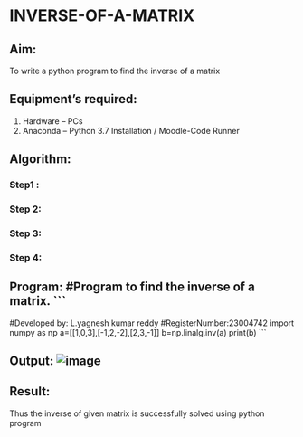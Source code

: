 # INVERSE-OF-A-MATRIX
## Aim:
To write a python program to find the inverse of a matrix
## Equipment’s required:
1. 	Hardware – PCs
2. 	Anaconda – Python 3.7 Installation / Moodle-Code Runner
## Algorithm:
### Step1 : 
### Step 2: 
### Step 3: 
### Step 4: 

## Program:                                                                                                                                                                                                                                                                                                                                                                               #Program to find the inverse of a matrix.                                                                                                                                                        ```
#Developed by: L.yagnesh kumar reddy
#RegisterNumber:23004742
import numpy as np
a=[[1,0,3],[-1,2,-2],[2,3,-1]]
b=np.linalg.inv(a)
print(b)                                                                                                                                                                                         ```
## Output:                                                                                                                                                                                         ![image](https://github.com/23004742/INVERSE-OF-A-MATRIX/assets/150319318/d5f4d8e8-860b-4893-b535-1d8a29703066)

## Result:
Thus the inverse of given matrix is successfully solved using python program

